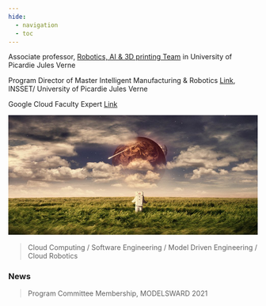 ```yaml
---
hide:
  - navigation
  - toc
---
```


Associate professor, [Robotics, AI & 3D printing Team](https://www.crispi-upjv.fr/) in University of Picardie Jules Verne


Program Director of Master Intelligent Manufacturing & Robotics [Link](https://www.master-robotique.fr/), INSSET/ University of Picardie Jules Verne


Google Cloud Faculty Expert [Link](https://cloud.google.com/edu/faculty/experts)

![Robot](img/bandeau.jpg)

> Cloud Computing / Software Engineering / Model Driven Engineering / Cloud Robotics

### News
> Program Committee Membership, MODELSWARD 2021